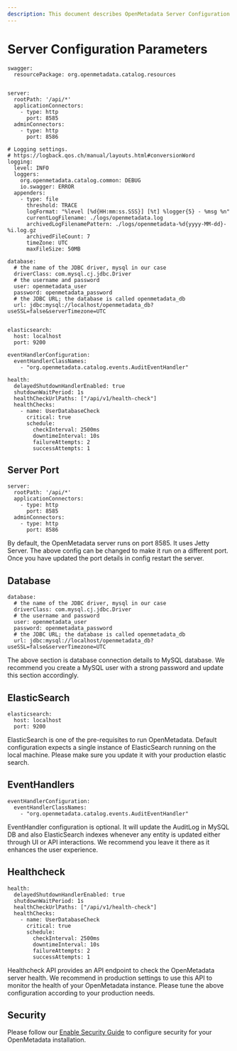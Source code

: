 ```yaml
---
description: This document describes OpenMetadata Server Configuration
---
```


# Server Configuration Parameters

```
swagger:
  resourcePackage: org.openmetadata.catalog.resources


server:
  rootPath: '/api/*'
  applicationConnectors:
    - type: http
      port: 8585
  adminConnectors:
    - type: http
      port: 8586

# Logging settings.
# https://logback.qos.ch/manual/layouts.html#conversionWord
logging:
  level: INFO
  loggers:
    org.openmetadata.catalog.common: DEBUG
    io.swagger: ERROR
  appenders:
    - type: file
      threshold: TRACE
      logFormat: "%level [%d{HH:mm:ss.SSS}] [%t] %logger{5} - %msg %n"
      currentLogFilename: ./logs/openmetadata.log
      archivedLogFilenamePattern: ./logs/openmetadata-%d{yyyy-MM-dd}-%i.log.gz
      archivedFileCount: 7
      timeZone: UTC
      maxFileSize: 50MB

database:
  # the name of the JDBC driver, mysql in our case
  driverClass: com.mysql.cj.jdbc.Driver
  # the username and password
  user: openmetadata_user
  password: openmetadata_password
  # the JDBC URL; the database is called openmetadata_db
  url: jdbc:mysql://localhost/openmetadata_db?useSSL=false&serverTimezone=UTC


elasticsearch:
  host: localhost
  port: 9200

eventHandlerConfiguration:
  eventHandlerClassNames:
    - "org.openmetadata.catalog.events.AuditEventHandler"

health:
  delayedShutdownHandlerEnabled: true
  shutdownWaitPeriod: 1s
  healthCheckUrlPaths: ["/api/v1/health-check"]
  healthChecks:
    - name: UserDatabaseCheck
      critical: true
      schedule:
        checkInterval: 2500ms
        downtimeInterval: 10s
        failureAttempts: 2
        successAttempts: 1
```

## Server Port

```
server:
  rootPath: '/api/*'
  applicationConnectors:
    - type: http
      port: 8585
  adminConnectors:
    - type: http
      port: 8586
```

By default, the OpenMetadata server runs on port 8585. It uses Jetty Server. The above config can be changed to make it run on a different port. Once you have updated the port details in config restart the server.

## Database

```
database:
  # the name of the JDBC driver, mysql in our case
  driverClass: com.mysql.cj.jdbc.Driver
  # the username and password
  user: openmetadata_user
  password: openmetadata_password
  # the JDBC URL; the database is called openmetadata_db
  url: jdbc:mysql://localhost/openmetadata_db?useSSL=false&serverTimezone=UTC
```

The above section is database connection details to MySQL database. We recommend you create a MySQL user with a strong password and update this section accordingly.

## ElasticSearch

```
elasticsearch:
  host: localhost
  port: 9200
```

ElasticSearch is one of the pre-requisites to run OpenMetadata. Default configuration expects a single instance of ElasticSearch running on the local machine. Please make sure you update it with your production elastic search.

## EventHandlers

```
eventHandlerConfiguration:
  eventHandlerClassNames:
    - "org.openmetadata.catalog.events.AuditEventHandler"
```

EventHandler configuration is optional. It will update the AuditLog in MySQL DB and also ElasticSearch indexes whenever any entity is updated either through UI or API interactions. We recommend you leave it there as it enhances the user experience.

## Healthcheck

```
health:
  delayedShutdownHandlerEnabled: true
  shutdownWaitPeriod: 1s
  healthCheckUrlPaths: ["/api/v1/health-check"]
  healthChecks:
    - name: UserDatabaseCheck
      critical: true
      schedule:
        checkInterval: 2500ms
        downtimeInterval: 10s
        failureAttempts: 2
        successAttempts: 1
```

Healthcheck API provides an API endpoint to check the OpenMetadata server health. We recommend in production settings to use this API to monitor the health of your OpenMetadata instance. Please tune the above configuration according to your production needs.

## Security

Please follow our [Enable Security Guide](../../docs/deploy/secure-openmetadata/) to configure security for your OpenMetadata installation.
